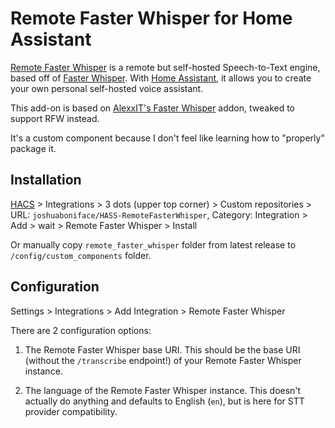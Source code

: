 # Remote Faster Whisper for Home Assistant

[Remote Faster Whisper](https://github.com/joshuaboniface/remote-faster-whisper) is a remote but self-hosted Speech-to-Text engine, based off of [Faster Whisper](https://github.com/guillaumekln/faster-whisper). With [Home Assistant](https://www.home-assistant.io/), it allows you to create your own personal self-hosted voice assistant.

This add-on is based on [AlexxIT's Faster Whisper](https://github.com/AlexxIT/FasterWhisper) addon, tweaked to support RFW instead.

It's a custom component because I don't feel like learning how to "properly" package it.

## Installation

[HACS](https://hacs.xyz/) > Integrations > 3 dots (upper top corner) > Custom repositories > URL: `joshuaboniface/HASS-RemoteFasterWhisper`, Category: Integration > Add > wait > Remote Faster Whisper > Install

Or manually copy `remote_faster_whisper` folder from latest release to `/config/custom_components` folder.

## Configuration

Settings > Integrations > Add Integration > Remote Faster Whisper

There are 2 configuration options:

1. The Remote Faster Whisper base URI. This should be the base URI (without the `/transcribe` endpoint!) of your Remote Faster Whisper instance.

2. The language of the Remote Faster Whisper instance. This doesn't actually do anything and defaults to English (`en`), but is here for STT provider compatibility.
